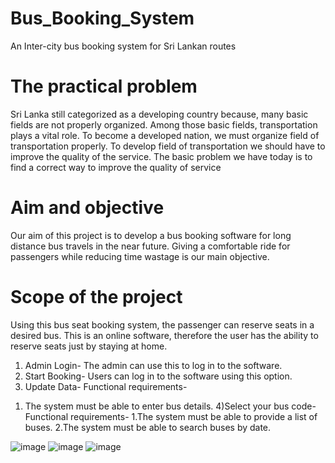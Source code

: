 # Bus_Booking_System
An Inter-city bus booking system for Sri Lankan routes

# The practical problem

Sri Lanka still categorized as a developing country because, many basic fields are not properly organized. Among those basic fields, transportation plays a vital role. To become a developed nation, we must organize field of transportation properly.
To develop field of transportation we should have to improve the quality of the service. The basic problem we have today is to find a correct way to improve the quality of service

# Aim and objective

Our aim of this project is to develop a bus booking software for long distance bus travels in the near future. Giving a comfortable ride for passengers while reducing time wastage is our main objective.

# Scope of the project

Using this bus seat booking system, the passenger can reserve seats in a desired bus. This is an online software, therefore the user has the ability to reserve seats just by staying at home. 

1) Admin Login- The admin can use this to log in to the software.
2) Start Booking- Users can log in to the software using this option.
3) Update Data- Functional requirements-
1. The system must be able to enter bus details. 4)Select your bus code- Functional requirements-
1.The system must be able to provide a list of buses.
2.The system must be able to search buses by date.

![image](https://github.com/Madushan996/Bus_Booking_System/assets/92347012/a3c2f6e5-db7d-4bef-8d42-4a3e9c636f12)
![image](https://github.com/Madushan996/Bus_Booking_System/assets/92347012/3ad21251-5d8e-46d7-aac2-76dcb5b9b9ce)
![image](https://github.com/Madushan996/Bus_Booking_System/assets/92347012/5104ffa0-e717-406b-aaac-d841c9442956)
